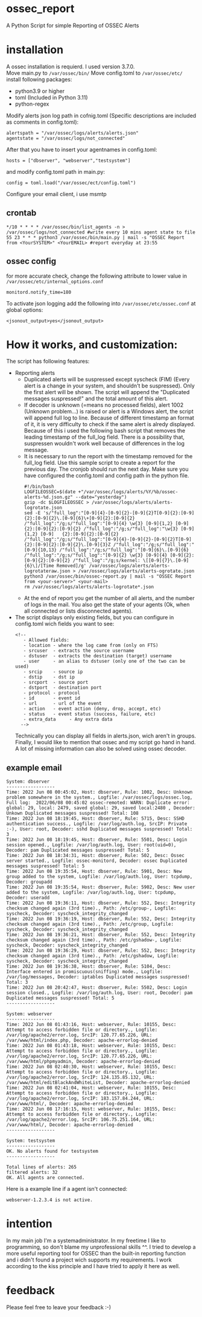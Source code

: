 # ossec_report
A Python Script for simple Reporting of OSSEC Alerts
# installation
A ossec installation is requierd. I used version 3.7.0.   
Move main.py to ```/var/ossec/bin/```
Move config.toml to ```/var/ossec/etc/```   
install following packages:
- python3.9 or higher
- toml (Included in Python 3.11)
- python-regex 
   
Modify alerts json log path in cofnig.toml (Specific descriptions are included as comments in config.toml):
```
alertspath = "/var/ossec/logs/alerts/alerts.json"
agentstate = "/var/ossec/logs/not_connected"
```
After that you have to insert your agentnames in config.toml:  
```
hosts = ["dbserver", "webserver","testsystem"]
```
and modify config.toml path in main.py:
```
config = toml.load("/var/ossec/ect/config.toml")
```
Configure your email client, i use msmtp
## crontab
 ```
*/10 * * * * /var/ossec/bin/list_agents -n > /var/ossec/logs/not_connected #write every 10 mins agent state to file
55 23 * * * python3 /var/ossec/bin/main.py | mail -s "OSSEC Report from <YourSYSTEM>" <YourEMAIL> #report everyday at 23:55
   ```
## ossec config 
for more accurate check, change the following attribute to lower value in ```/var/ossec/etc/internal_options.conf```
  ```
  monitord.notify_time=180
  ```
To activate json logging add the following into ```/var/ossec/etc/ossec.conf``` at global options:
```
<jsonout_output>yes</jsonout_output>
```
# How it works, and customization:
The script has following features:  
- Reporting alerts
  - Duplicated alerts will be suspressed except syscheck (FIM) (Every alert is a change in your system, and shouldn't be suspressed). Only the first alert will be shown. The script will append the "Duplicated messages suspressed!" and the total amount of this alert.
  - If decoder is unknown (=means no processed fields), alert 1002 (Unknown problem...) is raised or alert is a Windows alert, the script will append full log to line.
    Because of different timestamp an format of it, it is very difficulty to check if the same alert is alredy displayed. Because of this i used the following bash script that removes the leading timestamp of the full_log field. There is a possibility that, suspressen wouldn't work well because of differences in the log message.
  - It is necessary to run the report with the timestamp removed for the full_log field. Use this sample script to create a report for the previous day. The cronjob should run the next day. Make sure you have configured the config.toml and config path in the python file.
    ```
    #!/bin/bash
    LOGFILEOSSEC=$(date +"/var/ossec/logs/alerts/%Y/%b/ossec-alerts-%d.json.gz" --date="yesterday")
    gzip -dc $LOGFILEOSSEC > /var/ossec/logs/alerts/alerts-logrotate.json
    sed -E 's/"full_log":"[0-9]{4}-[0-9]{2}-[0-9]{2}T[0-9]{2}:[0-9]{2}:[0-9]{2}\.[0-9]{6}\+[0-9]{2}:[0-9]{2} /"full_log":"/g;s/"full_log":"[0-9]{4} \w{3} [0-9]{1,2} [0-9]{2}:[0-9]{2}:[0-9]{2} /"full_log":"/g;s/"full_log":"\w{3} [0-9]{1,2} [0-9]   {2}:[0-9]{2}:[0-9]{2} /"full_log":"/g;s/"full_log":"[0-9]{4}-[0-9]{2}-[0-9]{2}T[0-9]{2}:[0-9]{2}:[0-9]{2}\.[0-9]{3}Z /"full_log":"/g;s/"full_log":"[0-9]{10,13} /"full_log":"/g;s/"full_log":"[0-9]{6}\.[0-9]{6} /"full_log":"/g;s/"full_log":"[0-9]{2} \w{3} [0-9]{4} [0-9]{2}:[0-9]{2}:[0-9]{2} /"full_log":"/g;s/kernel: \[[0-9]{7}\.[0-9]{6}\]/[Time Removed]/g' /var/ossec/logs/alerts/alerts-logrotateraw.json > /var/ossec/logs/alerts/alerts-ogrotate.json
    python3 /var/ossec/bin/ossec-report.py | mail -s "OSSEC Report from <your-server>" <your-mail>
    rm /var/ossec/logs/alerts/alerts-logrotate*.json
    ```
  - At the end of report you get the number of all alerts, and the number of logs in the mail. You also get the state of your agents (Ok, when all connected or lists disconnected agents).
- The script displays only existing fields, but you can configure in config.toml wich fields you want to see:
   ```
   <!--
      - Allowed fields:
      - location - where the log came from (only on FTS)
      - srcuser  - extracts the source username
      - dstuser  - extracts the destination (target) username
      - user     - an alias to dstuser (only one of the two can be used)
      - srcip    - source ip
      - dstip    - dst ip
      - srcport  - source port
      - dstport  - destination port
      - protocol - protocol
      - id       - event id
      - url      - url of the event
      - action   - event action (deny, drop, accept, etc)
      - status   - event status (success, failure, etc)
      - extra_data     - Any extra data
     -->
     ```
     Technically you can display all fields in alerts.json, wich aren't in groups.
     Finally, I would like to mention that ossec and my script go hand in hand. A lot of missing information can also be solved using ossec decoder.
## example email
```
System: dbserver 
------------------
Time: 2022 Jun 08 00:45:02, Host: dbserver, Rule: 1002, Desc: Unknown problem somewhere in the system., Logfile: /var/ossec/logs/ossec.log, Full log:  2022/06/08 00:45:02 ossec-remoted: WARN: Duplicate error:  global: 29, local: 2479, saved global: 29, saved local:2480 , Decoder: Unkown Duplicated messages suspressed! Total: 108
Time: 2022 Jun 08 18:19:45, Host: dbserver, Rule: 5715, Desc: SSHD authentication success., Logfile: /var/log/auth.log, SrcIP: Private :-), User: root, Decoder: sshd Duplicated messages suspressed! Total: 3
Time: 2022 Jun 08 18:19:45, Host: dbserver, Rule: 5501, Desc: Login session opened., Logfile: /var/log/auth.log, User: root(uid=0), Decoder: pam Duplicated messages suspressed! Total: 5
Time: 2022 Jun 08 18:34:31, Host: dbserver, Rule: 502, Desc: Ossec server started., Logfile: ossec-monitord, Decoder: ossec Duplicated messages suspressed! Total: 5
Time: 2022 Jun 08 19:35:54, Host: dbserver, Rule: 5901, Desc: New group added to the system, Logfile: /var/log/auth.log, User: tcpdump, Decoder: groupadd
Time: 2022 Jun 08 19:35:54, Host: dbserver, Rule: 5902, Desc: New user added to the system, Logfile: /var/log/auth.log, User: tcpdump, Decoder: useradd
Time: 2022 Jun 08 19:36:11, Host: dbserver, Rule: 552, Desc: Integrity checksum changed again (3rd time)., Path: /etc/group-, Logfile: syscheck, Decoder: syscheck_integrity_changed
Time: 2022 Jun 08 19:36:19, Host: dbserver, Rule: 552, Desc: Integrity checksum changed again (3rd time)., Path: /etc/group, Logfile: syscheck, Decoder: syscheck_integrity_changed
Time: 2022 Jun 08 19:36:21, Host: dbserver, Rule: 552, Desc: Integrity checksum changed again (3rd time)., Path: /etc/gshadow-, Logfile: syscheck, Decoder: syscheck_integrity_changed
Time: 2022 Jun 08 19:36:29, Host: dbserver, Rule: 552, Desc: Integrity checksum changed again (3rd time)., Path: /etc/gshadow, Logfile: syscheck, Decoder: syscheck_integrity_changed
Time: 2022 Jun 08 19:36:38, Host: dbserver, Rule: 5104, Desc: Interface entered in promiscuous(sniffing) mode., Logfile: /var/log/messages, Decoder: iptables Duplicated messages suspressed! Total: 3
Time: 2022 Jun 08 20:42:47, Host: dbserver, Rule: 5502, Desc: Login session closed., Logfile: /var/log/auth.log, User: root, Decoder: pam Duplicated messages suspressed! Total: 5
------------------

System: webserver 
------------------
Time: 2022 Jun 08 01:43:16, Host: webserver, Rule: 10155, Desc: Attempt to access forbidden file or directory., Logfile: /var/log/apache2/error.log, SrcIP: 120.77.65.226, URL: /var/www/html/index.php, Decoder: apache-errorlog-denied
Time: 2022 Jun 08 01:43:18, Host: webserver, Rule: 10155, Desc: Attempt to access forbidden file or directory., Logfile: /var/log/apache2/error.log, SrcIP: 120.77.65.226, URL: /var/www/html/phpmyadmin, Decoder: apache-errorlog-denied
Time: 2022 Jun 08 02:40:30, Host: webserver, Rule: 10155, Desc: Attempt to access forbidden file or directory., Logfile: /var/log/apache2/error.log, SrcIP: 124.135.85.132, URL: /var/www/html/editBlackAndWhiteList, Decoder: apache-errorlog-denied
Time: 2022 Jun 08 02:41:04, Host: webserver, Rule: 10155, Desc: Attempt to access forbidden file or directory., Logfile: /var/log/apache2/error.log, SrcIP: 183.157.84.244, URL: /var/www/html/, Decoder: apache-errorlog-denied
Time: 2022 Jun 08 17:16:15, Host: webserver, Rule: 10155, Desc: Attempt to access forbidden file or directory., Logfile: /var/log/apache2/error.log, SrcIP: 106.75.251.164, URL: /var/www/html/, Decoder: apache-errorlog-denied
------------------

System: testsystem 
------------------
OK. No alerts found for testsystem
------------------

Total lines of alerts: 265
filtered alerts: 32
OK. All agents are connected. 
```
Here is a example line if a agent isn't connected:
```
webserver-1.2.3.4 is not active.
```

# intention
In my main job I'm a systemadministrator. In my freetime I like to programming, so don't blame my unprofessional skills ^^. I tried to develop a more useful reporting tool for OSSEC than the built-in reporting function and i didn't found a project wich supports my requirements. I work according to the kiss principle and I have tried to apply it here as well.

# feedback
Please feel free to leave your feedback :-)
